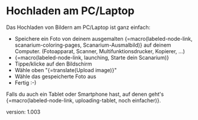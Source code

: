 # Hochladen am PC/Laptop

Das Hochladen von Bildern am PC/Laptop ist ganz einfach:

* Speichere ein Foto von deinem ausgemalten {=macro(labeled-node-link, scanarium-coloring-pages, Scanarium-Ausmalbild)} auf deinem Computer.
    (Fotoapparat, Scanner, Multifunktionsdrucker, Kopierer, …)
* {=macro(labeled-node-link, launching, Starte dein Scanarium)}
* Tippe/klicke auf den Bildschirm
* Wähle oben "{=translate(Upload image)}"
* Wähle das gespeicherte Foto aus
* Fertig :-)

Falls du auch ein Tablet oder Smartphone hast, auf denen geht's {=macro(labeled-node-link, uploading-tablet, noch einfacher)}.


version: 1.003
